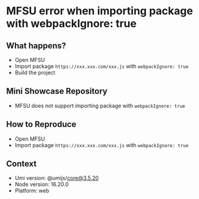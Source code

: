 # MFSU error when importing package with webpackIgnore: true

## What happens?

- Open MFSU
- Import package `https://xxx.xxx.com/xxx.js` with `webpackIgnore: true`
- Build the project

## Mini Showcase Repository

- MFSU does not support importing package with `webpackIgnore: true`

## How to Reproduce

- Open MFSU
- Import package `https://xxx.xxx.com/xxx.js` with `webpackIgnore: true`

## Context

- Umi version: @umijs/core@3.5.20
- Node version: 16.20.0
- Platform: web
